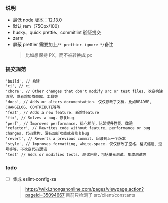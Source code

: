 ### 说明

-   最低 node 版本：12.13.0
-   默认 rem（750px/100）
-   husky、quick prettie、commitlint 验证提交
-   zarm
-   屏蔽 prettier 需要加上`/* prettier-ignore */`备注
    > 比如想保持 PX，而不被转换成 px

### 提交规范

```
'build', // 构建
'ci', // ci
'chore', // Other changes that don't modify src or test files. 改变构建流程、或者增加依赖库、工具等
'docs', // Adds or alters documentation. 仅仅修改了文档，比如README, CHANGELOG, CONTRIBUTE等等
'feat', // Adds a new feature. 新增feature
'fix', // Solves a bug. 修复bug
'perf', // Improves performance. 优化相关，比如提升性能、体验
'refactor', // Rewrites code without feature, performance or bug changes. 代码重构，没有加新功能或者修复bug
'revert', // Reverts a previous commit. 回滚到上一个版本
'style', // Improves formatting, white-space. 仅仅修改了空格、格式缩进、逗号等等，不改变代码逻辑
'test' // Adds or modifies tests. 测试用例，包括单元测试、集成测试等
```

### todo

-   [ ] 集成 eslint-config-za
    > https://wiki.zhonganonline.com/pages/viewpage.action?pageId=35094667
    > 目前只检测了 src/client/constants
